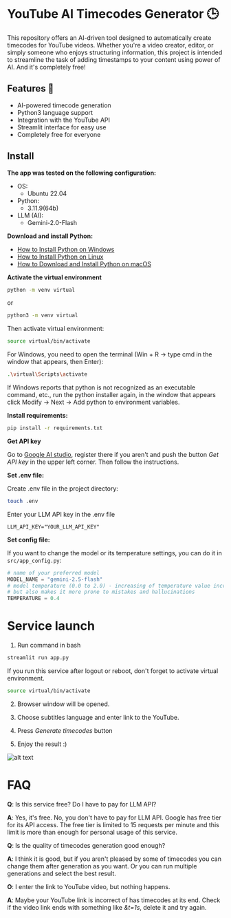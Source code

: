 # YouTube AI Timecodes Generator  🕒

This repository offers an AI-driven tool designed to automatically create timecodes for YouTube videos. Whether you're a video creator, editor, or simply someone who enjoys structuring information, this project is intended to streamline the task of adding timestamps to your content using power of AI. And it's completely free!

## Features 🚀

- AI-powered timecode generation
- Python3 language support
- Integration with the YouTube API
- Streamlit interface for easy use
- Completely free for everyone

## Install

**The app was tested on the following configuration:**

- OS:
  - Ubuntu 22.04
- Python:
  - 3.11.9(64b)
- LLM (AI):
  - Gemini-2.0-Flash

**Download and install Python:**

   - [How to Install Python on Windows](https://www.geeksforgeeks.org/how-to-install-python-on-windows/)
   - [How to Install Python on Linux](https://www.geeksforgeeks.org/how-to-install-python-on-linux/)
   - [How to Download and Install Python on macOS](https://www.geeksforgeeks.org/how-to-download-and-install-python-latest-version-on-macos-mac-os-x/)

**Activate the virtual environment**

   ```bash
   python -m venv virtual
   ```
   or

   ```bash
   python3 -m venv virtual
   ```

   Then activate virtual environment:

   ```bash
   source virtual/bin/activate
   ```

   For Windows, you need to open the terminal (Win + R -> type cmd in the window that appears, then Enter):

   ```bash
   .\virtual\Scripts\activate
   ```

   If Windows reports that python is not recognized as an executable command, etc., run the python installer again, in the window that appears click Modify -> Next -> Add python to environment variables.


**Install requirements:**
```bash
pip install -r requirements.txt
```
**Get API key**

Go to [Google AI studio](https://aistudio.google.com), register there if you aren't and push the button *Get API key* in the upper left corner.
Then follow the instructions.


**Set .env file:**

Create .env file in the project directory:
```bash
touch .env
```
Enter your LLM API key in the .env file
```
LLM_API_KEY="YOUR_LLM_API_KEY"
```

**Set config file:**

If you want to change the model or its temperature settings, you can do it in `src/app_config.py`:
```python
# name of your preferred model
MODEL_NAME = "gemini-2.5-flash" 
# model temperature (0.0 to 2.0) - increasing of temperature value increases model creativity
# but also makes it more prone to mistakes and hallucinations
TEMPERATURE = 0.4 
```

# Service launch

1. Run command in bash
```bash
streamlit run app.py
```
If you run this service after logout or reboot, don't forget to activate virtual environment.

```bash
source virtual/bin/activate
```

2. Browser window will be opened. 

3. Choose subtitles language and enter link to the YouTube.

4. Press *Generate timecodes* button

5. Enjoy the result :)

![alt text](image.png)

# FAQ

**Q**: Is this service free? Do I have to pay for LLM API?

**A**: Yes, it's free. No, you don't have to pay for LLM API. Google has free tier for its API access. The free tier is limited to 15 requests per minute and this limit is more than enough for personal usage of this service.

**Q**: Is the quality of timecodes generation good enough?

**A**: I think it is good, but if you aren't pleased by some of timecodes you can change them after generation as you want. Or you can run multiple generations and select the best result.

**O**: I enter the link to YouTube video, but nothing happens.

**A**: Maybe your YouTube link is incorrect of has timecodes at its end. Check if the video link ends with something like *&t=1s*, delete it and try again.
